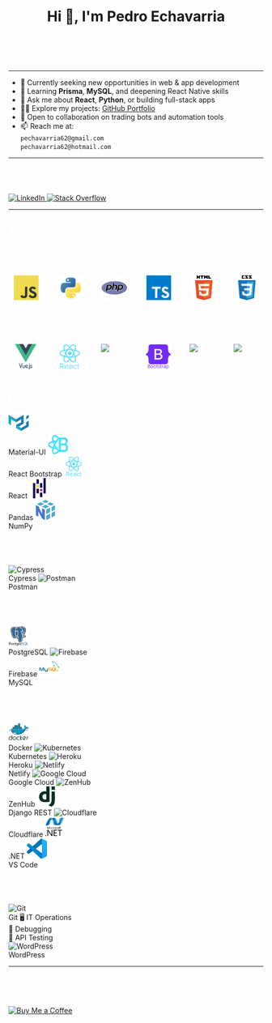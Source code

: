 <!-- GitHub Profile README for Pedro Echavarria -->
<style> 
  .skills-section {
    display: flex;
    flex-direction: row;
    gap: 20px;
    justify-content: left;
  }
  .skill {
    display: flex;
    flex-direction: column;
    align-items: center;
    width: 80px; /* adjust size */
    text-align: center;
    font-size: 14px;
    color: #ffffffff;
  }
  .skill img {
    width: 50px;
    height: 50px;
    object-fit: contain;
    transition: transform 0.3s ease;
  }
  .skill img:hover {
    transform: scale(1.2);
  }
  h3 {
    margin-top: 30px;
    font-size: 18px;
    color: #ffffff;
  }
</style>



<h1 align="center">Hi 👋, I'm Pedro Echavarria</h1>
<h3 align="center">Full-Stack Developer | Web & Mobile | Based in Columbus, OH, U.S. from the Dominican Republic</h3>

---

- 🔭 Currently seeking new opportunities in web & app development  
- 🌱 Learning **Prisma**, **MySQL**, and deepening React Native skills  
- 💬 Ask me about **React**, **Python**, or building full-stack apps  
- 👨‍💻 Explore my projects: [GitHub Portfolio](https://github.com/pechavarria62?tab=repositories)  
- 🤝 Open to collaboration on trading bots and automation tools  
- 📫 Reach me at:  
  `pechavarria62@gmail.com`  
  `pechavarria62@hotmail.com`  

---

### 🌐 Connect with Me

<p align="left">
  <a href="https://www.linkedin.com/in/pedro-echavarria-4b404453/" target="_blank">
    <img src="https://raw.githubusercontent.com/rahuldkjain/github-profile-readme-generator/master/src/images/icons/Social/linked-in-alt.svg" alt="LinkedIn" height="30" width="40" />
  </a>
  <a href="https://stackoverflow.com/users/17060697/pedro-echavarria" target="_blank">
    <img src="https://raw.githubusercontent.com/rahuldkjain/github-profile-readme-generator/master/src/images/icons/Social/stack-overflow.svg" alt="Stack Overflow" height="30" width="40" />
  </a>
</p>

---

### 🛠️ Languages & Tools

<!-- Languages -->
<h3>Languages</h3>
<div style='display:flex; flex-direction: row; gap: 20px; justify-content: left;' >
  <div class="skill">
    <img src="https://raw.githubusercontent.com/devicons/devicon/master/icons/javascript/javascript-original.svg" alt="JavaScript"/>
    <span>JavaScript</span>
  </div>
    <div class="skill">
      <img src="https://raw.githubusercontent.com/devicons/devicon/master/icons/python/python-original.svg" alt="Python"/>
      <span>Python</span>
    </div>
    <div class="skill">
      <img src="https://raw.githubusercontent.com/devicons/devicon/master/icons/php/php-original.svg" alt="PHP"/>
      <span>PHP</span>
    </div>
    <div class="skill"> 
      <img src="https://raw.githubusercontent.com/devicons/devicon/master/icons/typescript/typescript-original.svg" alt="TypeScript"/>
      <span>TypeScript</span>
    </div>
    <div class="skill"> 
      <img src="https://raw.githubusercontent.com/devicons/devicon/master/icons/html5/html5-original-wordmark.svg" alt="HTML5"/>
      <span>HTML5</span>
    </div>
    <div class="skill"> 
      <img src="https://raw.githubusercontent.com/devicons/devicon/master/icons/css3/css3-original-wordmark.svg" alt="CSS3"/>
      <span>CSS3</span>
    </div>
</div>

<!-- Frameworks -->
<h3>Frameworks</h3>
<div class='skills-section'>
  <div class="skill">
    <img src="https://raw.githubusercontent.com/devicons/devicon/master/icons/vuejs/vuejs-original-wordmark.svg" alt="Vue.js"/>
    <span>Vue.js</span>
  </div>
    <div class="skill">
    <img src="https://raw.githubusercontent.com/devicons/devicon/master/icons/react/react-original-wordmark.svg" alt="React"/>
    </div>
    <div class="skill">
      <img src="https://cdn.worldvectorlogo.com/logos/django.svg" alt="Django"/>
      <span>Django</span>
    </div>
    <div class="skill"> 
      <img src="https://raw.githubusercontent.com/devicons/devicon/master/icons/bootstrap/bootstrap-plain-wordmark.svg"/>
      <span>Bootstrap</span>
    </div>
    <div class="skill"> 
      <img src="https://cdn.worldvectorlogo.com/logos/nextjs-2.svg" alt="Next.js"/>
      <span>Next.js</span>
    </div>
    <div class="skill"> 
      <img src="https://raw.githubusercontent.com/expo/expo/master/.github/resources/banner.png" alt="Expo"/>
      <span>Expo</span>
    </div>
</div>
<!-- Libraries -->
<h3>Libraries</h3>
<p align="left">
  <img src="https://raw.githubusercontent.com/devicons/devicon/master/icons/materialui/materialui-original.svg" alt="Material-UI" width="40" height="40"/><br>Material-UI
  <img src="https://raw.githubusercontent.com/devicons/devicon/master/icons/reactbootstrap/reactbootstrap-original.svg" alt="React Bootstrap" width="40" height="40"/><br>React Bootstrap
  <img src="https://raw.githubusercontent.com/devicons/devicon/master/icons/react/react-original-wordmark.svg" alt="React" width="40" height="40"/><br>React
  <img src="https://raw.githubusercontent.com/devicons/devicon/master/icons/pandas/pandas-original.svg" alt="Pandas" width="40" height="40"/><br>Pandas
  <img src="https://raw.githubusercontent.com/devicons/devicon/master/icons/numpy/numpy-original.svg" alt="NumPy" width="40" height="40"/><br>NumPy
</p>

<!-- Testing & QA -->
<h3>Testing & QA</h3>
<p align="left">
  <img src="https://raw.githubusercontent.com/simple-icons/simple-icons/master/icons/cypress.svg" alt="Cypress" width="40" height="40"/><br>Cypress
  <img src="https://www.vectorlogo.zone/logos/getpostman/getpostman-icon.svg" alt="Postman" width="40" height="40"/><br>Postman
</p>

<!-- Databases -->
<h3>Databases</h3>
<p align="left">
  <img src="https://raw.githubusercontent.com/devicons/devicon/master/icons/postgresql/postgresql-original-wordmark.svg" alt="PostgreSQL" width="40" height="40"/><br>PostgreSQL
  <img src="https://www.vectorlogo.zone/logos/firebase/firebase-icon.svg" alt="Firebase" width="40" height="40"/><br>Firebase
  <img src="https://raw.githubusercontent.com/devicons/devicon/master/icons/mysql/mysql-original-wordmark.svg" alt="MySQL" width="40" height="40"/><br>MySQL
</p>

<!-- Tools & Platforms -->
<h3>Tools & Platforms</h3>
<p align="left">
  <img src="https://raw.githubusercontent.com/devicons/devicon/master/icons/docker/docker-original-wordmark.svg" alt="Docker" width="40" height="40"/><br>Docker
  <img src="https://www.vectorlogo.zone/logos/kubernetes/kubernetes-icon.svg" alt="Kubernetes" width="40" height="40"/><br>Kubernetes
  <img src="https://www.vectorlogo.zone/logos/heroku/heroku-icon.svg" alt="Heroku" width="40" height="40"/><br>Heroku
  <img src="https://www.vectorlogo.zone/logos/netlify/netlify-icon.svg" alt="Netlify" width="40" height="40"/><br>Netlify
  <img src="https://www.vectorlogo.zone/logos/google_cloud/google_cloud-icon.svg" alt="Google Cloud" width="40" height="40"/><br>Google Cloud
  <img src="https://www.vectorlogo.zone/logos/zenhubio/zenhubio-icon.svg" alt="ZenHub" width="40" height="40"/><br>ZenHub
  <img src="https://raw.githubusercontent.com/devicons/devicon/master/icons/django/django-plain.svg" alt="Django REST" width="40" height="40"/><br>Django REST
  <img src="https://www.vectorlogo.zone/logos/cloudflare/cloudflare-icon.svg" alt="Cloudflare" width="40" height="40"/><br>Cloudflare
  <img src="https://raw.githubusercontent.com/devicons/devicon/master/icons/dot-net/dot-net-original-wordmark.svg" alt=".NET" width="40" height="40"/><br>.NET
  <img src="https://raw.githubusercontent.com/devicons/devicon/master/icons/vscode/vscode-original.svg" alt="VS Code" width="40" height="40"/><br>VS Code
</p>

<!-- Other Skills -->
<h3>Other Skills</h3>
<p align="left">
  <img src="https://www.vectorlogo.zone/logos/git-scm/git-scm-icon.svg" alt="Git" width="40" height="40"/><br>Git
  🖥 IT Operations<br>
  🐞 Debugging<br>
  🔗 API Testing<br>
  <img src="https://s.w.org/style/images/about/WordPress-logotype-wmark-white.png" alt="WordPress" width="40" height="40"/><br>WordPress
</p>


---

### ☕ Support

<p>
  <a href="https://www.buymeacoffee.com/Pechavarria86">
    <img src="https://cdn.buymeacoffee.com/buttons/v2/default-yellow.png" height="50" width="210" alt="Buy Me a Coffee" />
  </a>
</p>

